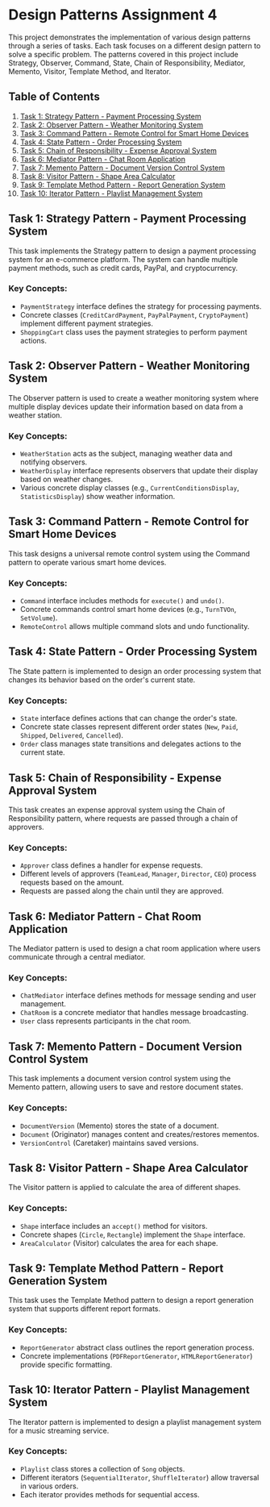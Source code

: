 # Design Patterns Assignment 4

This project demonstrates the implementation of various design patterns through a series of tasks. Each task focuses on a different design pattern to solve a specific problem. The patterns covered in this project include Strategy, Observer, Command, State, Chain of Responsibility, Mediator, Memento, Visitor, Template Method, and Iterator.

## Table of Contents

1. [Task 1: Strategy Pattern - Payment Processing System](#task-1-strategy-pattern---payment-processing-system)
2. [Task 2: Observer Pattern - Weather Monitoring System](#task-2-observer-pattern---weather-monitoring-system)
3. [Task 3: Command Pattern - Remote Control for Smart Home Devices](#task-3-command-pattern---remote-control-for-smart-home-devices)
4. [Task 4: State Pattern - Order Processing System](#task-4-state-pattern---order-processing-system)
5. [Task 5: Chain of Responsibility - Expense Approval System](#task-5-chain-of-responsibility---expense-approval-system)
6. [Task 6: Mediator Pattern - Chat Room Application](#task-6-mediator-pattern---chat-room-application)
7. [Task 7: Memento Pattern - Document Version Control System](#task-7-memento-pattern---document-version-control-system)
8. [Task 8: Visitor Pattern - Shape Area Calculator](#task-8-visitor-pattern---shape-area-calculator)
9. [Task 9: Template Method Pattern - Report Generation System](#task-9-template-method-pattern---report-generation-system)
10. [Task 10: Iterator Pattern - Playlist Management System](#task-10-iterator-pattern---playlist-management-system)

## Task 1: Strategy Pattern - Payment Processing System

This task implements the Strategy pattern to design a payment processing system for an e-commerce platform. The system can handle multiple payment methods, such as credit cards, PayPal, and cryptocurrency.

### Key Concepts:
- `PaymentStrategy` interface defines the strategy for processing payments.
- Concrete classes (`CreditCardPayment`, `PayPalPayment`, `CryptoPayment`) implement different payment strategies.
- `ShoppingCart` class uses the payment strategies to perform payment actions.

## Task 2: Observer Pattern - Weather Monitoring System

The Observer pattern is used to create a weather monitoring system where multiple display devices update their information based on data from a weather station.

### Key Concepts:
- `WeatherStation` acts as the subject, managing weather data and notifying observers.
- `WeatherDisplay` interface represents observers that update their display based on weather changes.
- Various concrete display classes (e.g., `CurrentConditionsDisplay`, `StatisticsDisplay`) show weather information.

## Task 3: Command Pattern - Remote Control for Smart Home Devices

This task designs a universal remote control system using the Command pattern to operate various smart home devices.

### Key Concepts:
- `Command` interface includes methods for `execute()` and `undo()`.
- Concrete commands control smart home devices (e.g., `TurnTVOn`, `SetVolume`).
- `RemoteControl` allows multiple command slots and undo functionality.

## Task 4: State Pattern - Order Processing System

The State pattern is implemented to design an order processing system that changes its behavior based on the order's current state.

### Key Concepts:
- `State` interface defines actions that can change the order's state.
- Concrete state classes represent different order states (`New`, `Paid`, `Shipped`, `Delivered`, `Cancelled`).
- `Order` class manages state transitions and delegates actions to the current state.

## Task 5: Chain of Responsibility - Expense Approval System

This task creates an expense approval system using the Chain of Responsibility pattern, where requests are passed through a chain of approvers.

### Key Concepts:
- `Approver` class defines a handler for expense requests.
- Different levels of approvers (`TeamLead`, `Manager`, `Director`, `CEO`) process requests based on the amount.
- Requests are passed along the chain until they are approved.

## Task 6: Mediator Pattern - Chat Room Application

The Mediator pattern is used to design a chat room application where users communicate through a central mediator.

### Key Concepts:
- `ChatMediator` interface defines methods for message sending and user management.
- `ChatRoom` is a concrete mediator that handles message broadcasting.
- `User` class represents participants in the chat room.

## Task 7: Memento Pattern - Document Version Control System

This task implements a document version control system using the Memento pattern, allowing users to save and restore document states.

### Key Concepts:
- `DocumentVersion` (Memento) stores the state of a document.
- `Document` (Originator) manages content and creates/restores mementos.
- `VersionControl` (Caretaker) maintains saved versions.

## Task 8: Visitor Pattern - Shape Area Calculator

The Visitor pattern is applied to calculate the area of different shapes.

### Key Concepts:
- `Shape` interface includes an `accept()` method for visitors.
- Concrete shapes (`Circle`, `Rectangle`) implement the `Shape` interface.
- `AreaCalculator` (Visitor) calculates the area for each shape.

## Task 9: Template Method Pattern - Report Generation System

This task uses the Template Method pattern to design a report generation system that supports different report formats.

### Key Concepts:
- `ReportGenerator` abstract class outlines the report generation process.
- Concrete implementations (`PDFReportGenerator`, `HTMLReportGenerator`) provide specific formatting.

## Task 10: Iterator Pattern - Playlist Management System

The Iterator pattern is implemented to design a playlist management system for a music streaming service.

### Key Concepts:
- `Playlist` class stores a collection of `Song` objects.
- Different iterators (`SequentialIterator`, `ShuffleIterator`) allow traversal in various orders.
- Each iterator provides methods for sequential access.


